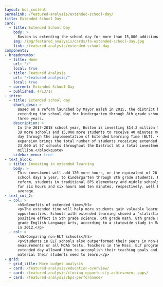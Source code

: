 ```yaml
---
layout: bos_content
permalink: /featured-analysis/extended-school-day/
title: Extended School Day
card:
  - title: Extended School Day
    body: >
      Boston is extending the school day for more than 15,000 additional students
    img: /img/featured_analysis/cards/fa-extended-school-day.jpg
    link: /featured-analysis/extended-school-day
components:
- breadcrumbs:
  - title: Home
    url: "/"
    local: true
  - title: Featured Analysis
    url: "/featured-analysis/"
    local: true
  - current: Extended School Day
  - published: 4/13/17
- intro:
  - title: Extended school day
    short_desc: >
      Based on a reform launched by Mayor Walsh in 2015, the district has been 
      extending the school day for kindergarten through 8th grade schools over 
      three years.
    description: >
      In the 2017-2018 school year, Boston is investing $14.2 million to allow 
      39 more schools and 15,000 more students to receive 40 minutes more each school 
      day through the implementation of Extended Learning Time (ELT). <blockquote>This 
      expansion brings the total number of students receiving extended learning to over 
      23,000 at 57 schools throughout the District at a total investment of $18.9 
      million.</blockquote>
    sidebar_menu: true    
- text_block:
  - title: Investing in extended learning
    body: >
      This investment will add 120 more hours, or the equivalent of 20 additional 
      school days a year, to kindergarten through 8th grade students. Previous to this 
      reform, students in traditional BPS elementary and middle schools are in class 
      for six hours and six hours and ten minutes, respectively, well below the national 
      average.
- text_col_2:
  - col: >
      <h5>Benefits of extended time</h5>
      <p>The extended time will help more students gain valuable learning and enrichment 
      opportunities. Schools with extended learning showed a “statistically significant” 
      positive effect in 5th grade science, 6th grade math, 8th grade science and 7th 
      grade English Language Arts, according to a statewide study in Massachusetts published 
      in 2012.</p>
  - col: >
      <h5>Comparing non-ELT schools</h5>
      <p>Students in ELT schools also outperformed their peers in non-ELT schools in growth 
      measurements on all MCAS tests. Teachers in the Mass. ELT program reported that the 
      extended day allowed them to accomplish their teaching goals and cover the instructional 
      material their students need to learn.</p>
- grid: 
  - grid_title: More budget analysis
  - card: /featured-analysis/education-overview/
  - card: /featured-analysis/closing-opportunity-achievement-gaps/
  - card: /featured-analysis/bps-performance/
---
```

